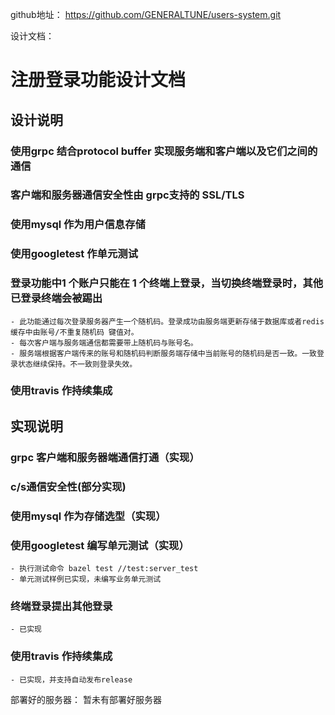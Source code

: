 github地址：
	https://github.com/GENERALTUNE/users-system.git

设计文档：
# 注册登录功能设计文档

## 设计说明
### 使用grpc 结合protocol buffer 实现服务端和客户端以及它们之间的通信
### 客户端和服务器通信安全性由 grpc支持的 SSL/TLS 
### 使用mysql 作为用户信息存储
### 使用googletest 作单元测试
### 登录功能中1 个账户只能在 1 个终端上登录，当切换终端登录时，其他已登录终端会被踢出
	- 此功能通过每次登录服务器产生一个随机码。登录成功由服务端更新存储于数据库或者redis缓存中由账号/不重复随机码 键值对。 
	- 每次客户端与服务端通信都需要带上随机码与账号名。
	- 服务端根据客户端传来的账号和随机码判断服务端存储中当前账号的随机码是否一致。一致登录状态继续保持。不一致则登录失效。
### 使用travis 作持续集成


## 实现说明
### grpc 客户端和服务器端通信打通（实现）
### c/s通信安全性(部分实现)
### 使用mysql 作为存储选型（实现）
### 使用googletest 编写单元测试（实现）
	- 执行测试命令 bazel test //test:server_test
	- 单元测试样例已实现，未编写业务单元测试
### 终端登录提出其他登录
	- 已实现
### 使用travis 作持续集成
	- 已实现，并支持自动发布release


部署好的服务器：
	暂未有部署好服务器

